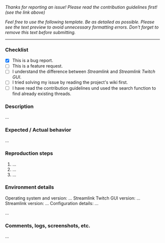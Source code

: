*Thanks for reporting an issue!*
*Please read the contribution guidelines first! (see the link above)*

*Feel free to use the following template. Be as detailed as possible.*
*Please see the text preview to avoid unnecessary formatting errors.*
*Don't forget to remove this text before submitting.*

----

### Checklist

- [x] This is a bug report.
- [ ] This is a feature request.
- [ ] I understand the difference between *Streamlink* and *Streamlink Twitch GUI*.
- [ ] I tried solving my issue by reading the project's wiki first.
- [ ] I have read the contribution guidelines und used the search function to find already existing threads.

### Description

...

### Expected / Actual behavior

...

### Reproduction steps

1. ...
2. ...
3. ...

### Environment details

Operating system and version: ...
Streamlink Twitch GUI version: ...
Streamlink version: ...
Configuration details: ...

...

### Comments, logs, screenshots, etc.

...
